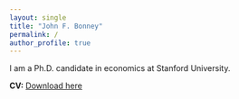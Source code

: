 ```yaml
---
layout: single
title: "John F. Bonney"
permalink: /
author_profile: true
---
```


I am a Ph.D. candidate in economics at Stanford University.

**CV:** [Download here](/files/Bonney_CV_2025-09-05.pdf)
